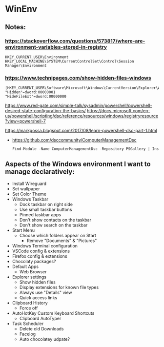 # WinEnv


## Notes:

### https://stackoverflow.com/questions/573817/where-are-environment-variables-stored-in-registry
    HKEY_CURRENT_USER\Environment
    HKEY_LOCAL_MACHINE\SYSTEM\CurrentControlSet\Control\Session Manager\Environment


### https://www.technipages.com/show-hidden-files-windows
    [HKEY_CURRENT_USER\Software\Microsoft\Windows\CurrentVersion\Explorer\Advanced]
    "Hidden"=dword:00000001
    "HideFileExt"=dword:00000000

https://www.red-gate.com/simple-talk/sysadmin/powershell/powershell-desired-state-configuration-the-basics/
https://docs.microsoft.com/en-us/powershell/scripting/dsc/reference/resources/windows/registryresource?view=powershell-7

https://markgossa.blogspot.com/2017/08/learn-powershell-dsc-part-1.html

- https://github.com/dsccommunity/ComputerManagementDsc
    ```powershell
    Find-Module -Name ComputerManagementDsc -Repository PSGallery | Install-Module
    ```


## Aspects of the Windows environment I want to manage declaratively:
-   Install Wireguard
-   Set wallpaper
-   Set Color Theme
-   Windows Taskbar
    -   Dock taskbar on right side
    -   Use small taskbar buttons
    -   Pinned taskbar apps
    -   Don't show contacts on the taskbar
    -   Don't show search on the taskbar
-   Start Menu
    -   Choose which folders appear on Start
        -   Remove "Documents" & "Pictures"
-   Windows Terminal configuration
-   VSCode config & extensions
-   Firefox config & extensions
-   Chocolaty packages?
-   Default Apps
    -   Web Browser
-   Explorer settings
    -   Show hidden files
    -   Display extensions for known file types
    -   Always use "Details" view
    -   Quick access links
-   Clipboard History
    -   Force off
-   AutoHotKey Custom Keyboard Shortcuts
    -   Clipboard AutoTyper
-   Task Scheduler
    -   Delete old Downloads
    -   Facelog
    -   Auto chocolatey udpate?
